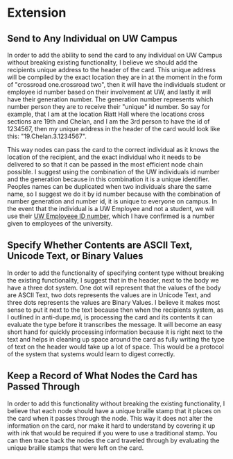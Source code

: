 # Extension
## Send to Any Individual on UW Campus
In order to add the ability to send the card to any individual on UW Campus without breaking existing functionality, I believe we should add the recipients unique address to the header of the card. This unique address will be compiled by the exact location they are in at the moment in the form of "crossroad one.crossroad two", then it will have the individuals student or employee id number based on their involvement at UW, and lastly it will have their generation number. The generation number represents which number person they are to receive their "unique" id number. So say for example, that I am at the location Riatt Hall where the locations cross sections are 19th and Chelan, and I am the 3rd person to have the id of 1234567, then my unique address in the header of the card would look like this: "19.Chelan.3.1234567". 

This way nodes can pass the card to the correct individual as it knows the location of the recipient, and the exact individual who it needs to be delivered to so that it can be passed in the most efficient node chain possible. I suggest using the combination of the UW individuals id number and the generation because in this combination it is a unique identifier. Peoples names can be duplicated when two individuals share the same name, so I suggest we do it by id number because with the combination of number generation and number id, it is unique to everyone on campus. In the event that the individual is a UW Employee and not a student, we will use their [UW Employeee ID number](https://hfs.uw.edu/Husky-Card-Services/Husky-Card/Employee-Husky-Card#:~:text=Employees%20obtaining%20a%20Husky%20Card,feed%20from%20the%20Workday%20system.), which I have confirmed is a number given to employees of the university.

## Specify Whether Contents are ASCII Text, Unicode Text, or Binary Values
In order to add the functionality of specifying content type without breaking the existing functionality, I suggest that in the header, next to the body we have a three dot system. One dot will represent that the values of the body are ASCII Text, two dots represents the values are in Unicode Text, and three dots represents the values are Binary Values. I believe it makes most sense to put it next to the text because then when the recipients system, as I outlined in anti-dupe.md, is processing the card and its contents it can evaluate the type before it transcribes the message. It will become an easy short hand for quickly processing information because it is right next to the text and helps in cleaning up space around the card as fully writing the type of text on the header would take up a lot of space. This would be a protocol of the system that systems would learn to digest correctly.

## Keep a Record of What Nodes the Card has Passed Through
In order to add this functionality without breaking the existing functionality, I believe that each node should have a unique braille stamp that it places on the card when it passes through the node. This way it does not alter the information on the card, nor make it hard to understand by covering it up with ink that would be required if you were to use a traditional stamp. You can then trace back the nodes the card traveled through by evaluating the unique braille stamps that were left on the card. 

